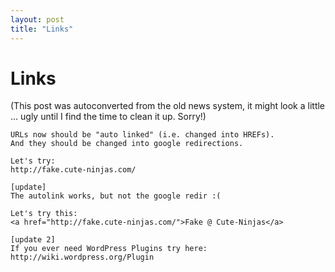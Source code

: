 ```yaml
---
layout: post
title: "Links"
---
```

<h1>Links</h1>
(This post was autoconverted from the old news system,
it might look a little ... ugly until I find the time
to clean it up.
Sorry!)

    URLs now should be "auto linked" (i.e. changed into HREFs).
    And they should be changed into google redirections.
    
    Let's try:
    http://fake.cute-ninjas.com/
    
    [update]
    The autolink works, but not the google redir :(
    
    Let's try this:
    <a href="http://fake.cute-ninjas.com/">Fake @ Cute-Ninjas</a>
    
    [update 2]
    If you ever need WordPress Plugins try here:
    http://wiki.wordpress.org/Plugin
    

